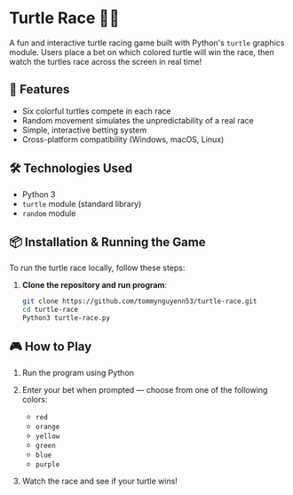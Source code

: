 # Turtle Race 🐢🏁

A fun and interactive turtle racing game built with Python's `turtle` graphics module. Users place a bet on which colored turtle will win the race, then watch the turtles race across the screen in real time!

## 🚀 Features
- Six colorful turtles compete in each race
- Random movement simulates the unpredictability of a real race
- Simple, interactive betting system
- Cross-platform compatibility (Windows, macOS, Linux)

## 🛠️ Technologies Used

- Python 3
- `turtle` module (standard library)
- `random` module

## 📦 Installation & Running the Game

To run the turtle race locally, follow these steps:

1. **Clone the repository and run program**:
   ```bash
   git clone https://github.com/tommynguyenn53/turtle-race.git
   cd turtle-race
   Python3 turtle-race.py

## 🎮 How to Play

1. Run the program using Python
2. Enter your bet when prompted — choose from one of the following colors:
   - `red`
   - `orange`
   - `yellow`
   - `green`
   - `blue`
   - `purple`
   
3. Watch the race and see if your turtle wins!